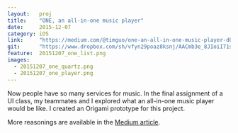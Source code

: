```yaml
---
layout:   proj
title:    "ONE, an all-in-one music player"
date:     2015-12-07
category: iOS
link:     "https://medium.com/@timguo/one-an-all-in-one-music-player-d0d71498cbc8#.ele4hqukh"
git:      "https://www.dropbox.com/sh/vfyn29poaz8ksnj/AACmb3e_8JIoiI71sv1cahbGa?dl=0"
feature:  20151207_one_list.png
images: 
  - 20151207_one_quartz.png
  - 20151207_one_player.png
---
```


Now people have so many services for music. In the final assignment of a UI class, my teammates and I explored what an all-in-one music player would be like. I created an Origami prototype for this project.

More reasonings are available in the [Medium article](https://medium.com/@timguo/one-an-all-in-one-music-player-d0d71498cbc8#.ele4hqukh).
